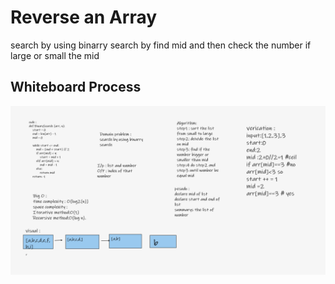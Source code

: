 # Reverse an Array
<!-- Description of the challenge -->
search by using binarry search
by find mid and then check the number if large or small the mid
## Whiteboard Process
<!-- Embedded whiteboard image -->
<img src = './array-binary-search.png'/>
